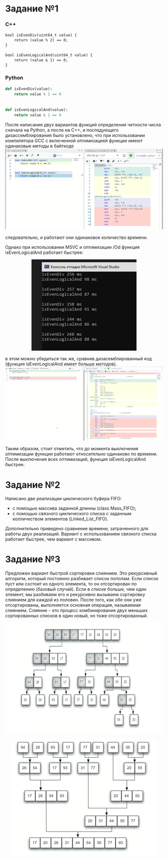 # Задание №1

### С++
```С
bool isEvenDiv(uint64_t value) {
	return (value % 2) == 0;
}

bool isEvenLogicalAnd(uint64_t value) {
	return (value & 1) == 0;
}
```
### Python
```Python
def isEvenDiv(value):
    return value % 2 == 0


def isEvenLogicalAnd(value):
    return value & 1 == 0

```

После написания двух вариантов функций определения четности 
числа сначала на Python, а после на C++,
и последующего дизассемблирования было установлено, что
при использовании компилятора GCC с включенной оптимизацией
функции имеют одинаковые методы в байткоде
![](https://github.com/k-toncha/Test_task/blob/master/GCC.PNG) 

следовательно, и работают они одинаковое количество времени. 

Однако при использовании MSVC и оптимизации /Od функция isEvenLogicalAnd 
работает быстрее: 

<p align="center">
  <img width="336" height="292" src="https://github.com/k-toncha/Test_task/blob/master/Time_test.PNG">
</p>

в этом можно убедиться так же, сравнив дизасемблированный код (функция isEvenLogicalAnd имеет больше методов).
![](https://github.com/k-toncha/Test_task/blob/master/GB_msvc.PNG) 

Таким образом, стоит отметить, что до момента выключения оптимизации функции работают относительно одинаково
по времени. После выключения всех оптимизаций, функция isEvenLogicalAnd быстрее.

# Задание №2 #

Написано две реализации циклического буфера FIFO:
- с помощью массива заданной длинны (class Mass_FIFO);
- с помощью связного циклического списка с заданным колличеством
элементов (Linked_List_FIFO).

Дополнительно приведено сравнение времени, затраченного для работы двух реализаций.
Вариант с использованием связного списка работает быстрее, чем вариант с массивом.


# Задание №3 #

Предложен вариант быстрой сортировки слиянием. Это рекурсивный алгоритм, который постоянно разбивает список пополам. 
Если список пуст или состоит из одного элемента, 
то он отсортирован по определению (базовый случай). 
Если в списке больше, чем один элемент, мы разбиваем его 
и рекурсивно вызываем сортировку слиянием для каждой из половин. 
После того, как обе они уже отсортированы, выполняется основная 
операция, называемая слиянием. Слияние - это процесс комбинирования 
двух меньших сортированных списков в один новый, но тоже отсортированный.
<p align="center">
  <img width="658" height="355" src="https://github.com/k-toncha/Test_task/blob/master/MergeSort1.PNG">
</p>
<p align="center">
  <img width="471" height="375" src="https://github.com/k-toncha/Test_task/blob/master/MergeSort2.PNG">
</p>

